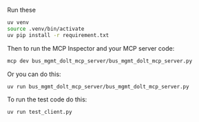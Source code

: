 Run these

```bash
uv venv
source .venv/bin/activate
uv pip install -r requirement.txt
```

Then to run the MCP Inspector and your MCP server code: 

```bash
mcp dev bus_mgmt_dolt_mcp_server/bus_mgmt_dolt_mcp_server.py
```

Or you can do this:

```bash
uv run bus_mgmt_dolt_mcp_server/bus_mgmt_dolt_mcp_server.py
```

To run the test code do this:

```bash
uv run test_client.py
```
